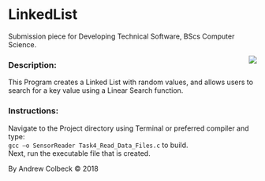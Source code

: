 # LinkedList
Submission piece for Developing Technical Software, BScs Computer Science.

<p align="center">
  <img align="right" src="https://gdurl.com/q-9g" >
</p>

### Description:
This Program creates a Linked List with random values, and allows users to search for a key value using a Linear Search function.



### Instructions:
Navigate to the Project directory using Terminal or preferred compiler and type:<br> 
``` gcc –o SensorReader Task4_Read_Data_Files.c ``` to build.  
Next, run the executable file that is created.
<br>

By Andrew Colbeck © 2018
